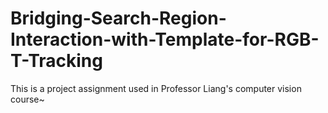 # Bridging-Search-Region-Interaction-with-Template-for-RGB-T-Tracking
This is a project assignment used in Professor Liang's computer vision course~
